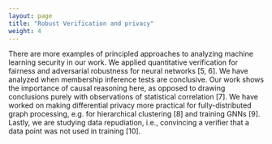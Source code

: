 ```yaml
---
layout: page
title: "Robust Verification and privacy"
weight: 4
---
```


There are more examples of principled approaches to analyzing machine learning
security in our work. We applied quantitative verification for fairness and adversarial robustness for
neural networks [5, 6]. We have analyzed when membership inference tests are conclusive. Our work
shows the importance of causal reasoning here, as opposed to drawing conclusions purely with observations of statistical correlation [7]. We have worked on making differential privacy more practical for
fully-distributed graph processing, e.g. for hierarchical clustering [8] and training GNNs [9]. Lastly, we
are studying data repudiation, i.e., convincing a verifier that a data point was not used in training [10].